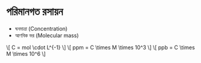 # পরিমানগত রসায়ন

- ঘনমাত্রা (Concentration)
- আণবিক ভর (Molecular mass)

\\[ C = mol \cdot L^{-1} \\]
\\[ ppm = C  \times  M  \times 10^3 \\]
\\[ ppb = C  \times  M  \times 10^6 \\]